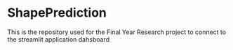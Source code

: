 # ShapePrediction
This is the repository used for the Final Year Research project to connect to the streamlit application dahsboard
